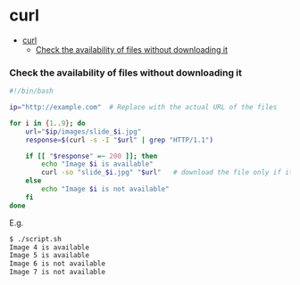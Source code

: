 # curl

- [curl](#curl)
    - [Check the availability of files without downloading it](#check-the-availability-of-files-without-downloading-it)

### Check the availability of files without downloading it
```bash
#!/bin/bash

ip="http://example.com"  # Replace with the actual URL of the files

for i in {1..9}; do
    url="$ip/images/slide_$i.jpg"
    response=$(curl -s -I "$url" | grep "HTTP/1.1")

    if [[ "$response" =~ 200 ]]; then
        echo "Image $i is available"
        curl -so "slide_$i.jpg" "$url"   # download the file only if it's available
    else
        echo "Image $i is not available"
    fi
done
```

E.g.
```bash
$ ./script.sh   
Image 4 is available
Image 5 is available
Image 6 is not available
Image 7 is not available
```